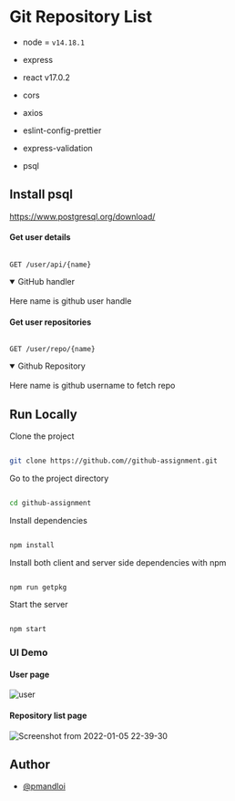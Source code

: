 # Git Repository List

- node = `v14.18.1`

- express
- react v17.0.2
- cors
- axios
- eslint-config-prettier
- express-validation
- psql

## Install psql

https://www.postgresql.org/download/

#### Get user details

```http

GET /user/api/{name}

```

<details open>
<summary>GitHub handler</summary>
<br>
Here name is github user handle 
</details>

#### Get user repositories

```http

GET /user/repo/{name}

```

<details open>
<summary>Github Repository</summary>
<br>
Here name is github username to fetch repo
</details>

## Run Locally

Clone the project

```bash

git clone https://github.com//github-assignment.git

```

Go to the project directory

```bash

cd github-assignment

```

Install dependencies

```bash

npm install

```

Install both client and server side dependencies with npm

```bash

npm run getpkg

```

Start the server

```bash

npm start

```

### UI Demo

#### User page

![user](https://user-images.githubusercontent.com/93531614/148259391-e07a47ae-1cd3-44b1-ba5f-d8ad917d89f2.png)

#### Repository list page

![Screenshot from 2022-01-05 22-39-30](https://user-images.githubusercontent.com/93531614/148259423-4a774d7e-878a-491d-ae93-404a7951ffb3.png)

## Author

- [@pmandloi](https://github.com/parthmandloi009)
